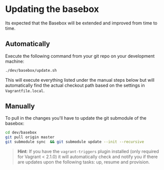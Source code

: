 # Updating the basebox

Its expected that the Basebox will be extended and improved from time to time.

## Automatically

Execute the following command from your git repo on your development machine:

```sh
./dev/basebox/update.sh
```

This will execute everything listed under the manual steps below but will automatically find the actual checkout path
based on the settings in `Vagrantfile.local`.

## Manually

To pull in the changes you'll have to update the git submodule of the basebox:

```sh
cd dev/basebox
git pull origin master
git submodule sync  && git submodule update --init --recursive
```

> **Hint**: If you have the `vagrant-triggers` plugin installed (only required for Vagrant < 2.1.0) it will automatically check and notify you if there are
> updates upon the following tasks: up, resume and provision.
